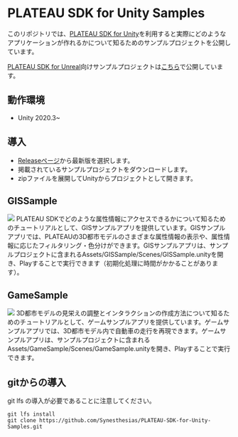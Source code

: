 # PLATEAU SDK for Unity Samples
このリポジトリでは、[PLATEAU SDK for Unity](https://github.com/Synesthesias/PLATEAU-SDK-for-Unity)を利用すると実際にどのようなアプリケーションが作れるかについて知るためのサンプルプロジェクトを公開しています。

[PLATEAU SDK for Unreal](https://github.com/Synesthesias/PLATEAU-SDK-for-Unreal)向けサンプルプロジェクトは[こちら](https://github.com/Synesthesias/PLATEAU-SDK-for-Unreal-Samples)で公開しています。

## 動作環境
- Unity 2020.3~

## 導入
- [Releaseページ](https://github.com/Synesthesias/PLATEAU-SDK-for-Unity-Samples/releases)から最新版を選択します。
- 掲載されているサンプルプロジェクトをダウンロードします。
- zipファイルを展開してUnityからプロジェクトとして開きます。

## GISSample
![](/README_Images/GISSample.png)
PLATEAU SDKでどのような属性情報にアクセスできるかについて知るためのチュートリアルとして、GISサンプルアプリを提供しています。GISサンプルアプリでは、PLATEAUの3D都市モデルのさまざまな属性情報の表示や、属性情報に応じたフィルタリング・色分けができます。GISサンプルアプリは、サンプルプロジェクトに含まれるAssets/GISSample/Scenes/GISSample.unityを開き、Playすることで実行できます（初期化処理に時間がかかることがあります）。

## GameSample
![](/README_Images/GameSample.png)
3D都市モデルの見栄えの調整とインタラクションの作成方法について知るためのチュートリアルとして、ゲームサンプルアプリを提供しています。ゲームサンプルアプリでは、3D都市モデル内で自動車の走行を再現できます。ゲームサンプルアプリは、サンプルプロジェクトに含まれるAssets/GameSample/Scenes/GameSample.unityを開き、Playすることで実行できます。

## gitからの導入
git lfs の導入が必要であることに注意してください。
```
git lfs install
git clone https://github.com/Synesthesias/PLATEAU-SDK-for-Unity-Samples.git
```
